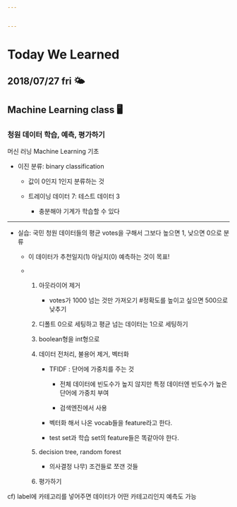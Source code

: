 ```yaml
---


---
```


<h1 id="today-we-learned">Today We Learned</h1>
<h2 id="fri-sun_behind_small_cloud">2018/07/27 fri 🌤</h2>
<h2 id="machine-learning-class-desktop_computer">Machine Learning class 🖥</h2>
<h3 id="청원-데이터-학습-예측-평가하기">청원 데이터 학습, 예측, 평가하기</h3>
<p>머신 러닝 Machine Learning 기초</p>
<ul>
<li>
<p>이진 분류: binary classification</p>
<ul>
<li>
<p>값이 0인지 1인지 분류하는 것</p>
</li>
<li>
<p>트레이닝 데이터 7: 테스트 데이터 3</p>
<ul>
<li>충분해야 기계가 학습할 수 있다</li>
</ul>
</li>
</ul>
</li>
</ul>
<hr>
<ul>
<li>
<p>실습: 국민 청원 데이터들의 평균 votes을 구해서 그보다 높으면 1, 낮으면 0으로 분류</p>
<ul>
<li>
<p>이 데이터가 추천일지(1) 아닐지(0) 예측하는 것이 목표!</p>
</li>
<li>
<ol>
<li>
<p>아웃라이어 제거</p>
<ul>
<li>votes가 1000 넘는 것만 가져오기 #정확도를 높이고 싶으면 500으로 낮추기</li>
</ul>
</li>
<li>
<p>디폴트 0으로 세팅하고 평균 넘는 데이터는 1으로 세팅하기</p>
</li>
<li>
<p>boolean형을 int형으로</p>
</li>
<li>
<p>데이터 전처리, 불용어 제거, 벡터화</p>
<ul>
<li>
<p>TFIDF : 단어에 가중치를 주는 것</p>
<ul>
<li>
<p>전체 데이터에 빈도수가 높지 않지만 특정 데이터엔 빈도수가 높은 단어에 가중치 부여</p>
</li>
<li>
<p>검색엔진에서 사용</p>
</li>
</ul>
</li>
<li>
<p>벡터화 해서 나온 vocab들을 feature라고 한다.</p>
</li>
<li>
<p>test set과 학습 set의 feature들은 똑같아야 한다.</p>
</li>
</ul>
</li>
<li>
<p>decision tree, random forest</p>
<ul>
<li>의사결정 나무) 조건들로 쪼갠 것들</li>
</ul>
</li>
<li>
<p>평가하기</p>
</li>
</ol>
</li>
</ul>
</li>
</ul>
<p>cf) label에 카테고리를 넣어주면 데이터가 어떤 카테고리인지 예측도 가능</p>

